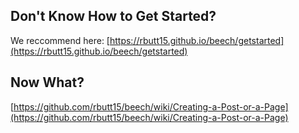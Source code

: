 ## Don't Know How to Get Started?
We reccommend here: [https://rbutt15.github.io/beech/getstarted](https://rbutt15.github.io/beech/getstarted)
## Now What?
[https://github.com/rbutt15/beech/wiki/Creating-a-Post-or-a-Page](https://github.com/rbutt15/beech/wiki/Creating-a-Post-or-a-Page)
